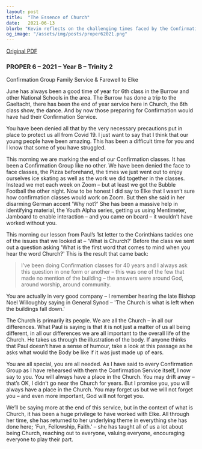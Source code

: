 ```yaml
---
layout: post
title:  "The Essence of Church"
date:   2021-06-13
blurb: "Kevin reflects on the challenging times faced by the Confirmation Group due to Covid-19 and the innovative ways they adapted, including virtual classes. He emphasizes that the Church is not just a building but a community of people, each with their own importance. The sermon also serves as a farewell to Elke, who has been instrumental in fostering 'Fun, Fellowship, Faith' within the community."
og_image: "/assets/img/posts/proper62021.png"
---
```

[Original PDF](/assets/pdf/proper62021.pdf)    
### PROPER 6 – 2021 – Year B – Trinity 2
Confirmation Group Family Service & Farewell to Elke

June has always been a good time of year for 6th class in the Burrow and other National Schools in the area. The Burrow has done a trip to the Gaeltacht, there has been the end of year service here in Church, the 6th class show, the dance. And by now those preparing for Confirmation would have had their Confirmation Service.

You have been denied all that by the very necessary precautions put in place to protect us all from Covid 19. I just want to say that I think that our young people have been amazing. This has been a difficult time for you and I know that some of you have struggled.

This morning we are marking the end of our Confirmation classes. It has been a Confirmation Group like no other. We have been denied the face to face classes, the Pizza beforehand, the times we just went out to enjoy ourselves ice skating as well as the work we did together in the classes. Instead we met each week on Zoom – but at least we got the Bubble Football the other night. Now to be honest I did say to Elke that I wasn’t sure how confirmation classes would work on Zoom. But then she said in her disarming German accent 'Why not?' She has been a massive help in identifying material, the Youth Alpha series, getting us using Mentimeter, Jamboard to enable interaction – and you came on board – it wouldn’t have worked without you.

This morning our lesson from Paul’s 1st letter to the Corinthians tackles one of the issues that we looked at – 'What is Church?' Before the class we sent out a question asking 'What is the first word that comes to mind when you hear the word Church?' This is the result that came back:

> I’ve been doing Confirmation classes for 40 years and I always ask this question in one form or another – this was one of the few that made no mention of the building – the answers were around God, around worship, around community.

You are actually in very good company – I remember hearing the late Bishop Noel Willoughby saying in General Synod – 'The Church is what is left when the buildings fall down.'

The Church is primarily its people. We are all the Church – in all our differences. What Paul is saying is that it is not just a matter of us all being different, in all our differences we are all important to the overall life of the Church. He takes us through the illustration of the body. If anyone thinks that Paul doesn’t have a sense of humour, take a look at this passage as he asks what would the Body be like if it was just made up of ears.

You are all special, you are all needed. As I have said to every Confirmation Group as I have rehearsed with them the Confirmation Service itself, I now say to you. You will always have a place in the Church. You may drift away – that’s OK, I didn’t go near the Church for years. But I promise you, you will always have a place in the Church. You may forget us but we will not forget you – and even more important, God will not forget you.

We’ll be saying more at the end of this service, but in the context of what is Church, it has been a huge privilege to have worked with Elke. All through her time, she has returned to her underlying theme in everything she has done here; 'Fun, Fellowship, Faith.' – she has taught all of us a lot about being Church, reaching out to everyone, valuing everyone, encouraging everyone to play their part.
